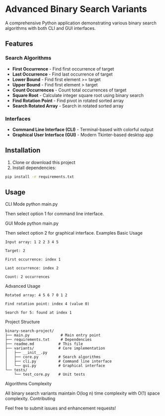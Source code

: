 # Advanced Binary Search Variants

A comprehensive Python application demonstrating various binary search algorithms with both CLI and GUI interfaces.

## Features

### Search Algorithms
- **First Occurrence** - Find first occurrence of target
- **Last Occurrence** - Find last occurrence of target  
- **Lower Bound** - Find first element >= target
- **Upper Bound** - Find first element > target
- **Count Occurrences** - Count total occurrences of target
- **Square Root** - Calculate integer square root using binary search
- **Find Rotation Point** - Find pivot in rotated sorted array
- **Search Rotated Array** - Search in rotated sorted array

### Interfaces
- **Command Line Interface (CLI)** - Terminal-based with colorful output
- **Graphical User Interface (GUI)** - Modern Tkinter-based desktop app

## Installation

1. Clone or download this project
2. Install dependencies:
```bash
pip install -r requirements.txt
```

## Usage

CLI Mode
python main.py

Then select option 1 for command line interface.

GUI Mode
python main.py

Then select option 2 for graphical interface.
Examples
Basic Usage

    Input array: 1 2 2 3 4 5

    Target: 2

    First occurrence: index 1

    Last occurrence: index 2

    Count: 2 occurrences

Advanced Usage

    Rotated array: 4 5 6 7 0 1 2

    Find rotation point: index 4 (value 0)

    Search for 5: found at index 1

Project Structure
```
binary-search-project/
├── main.py              # Main entry point
├── requirements.txt     # Dependencies
├── readme.md           # This file
├── variants/           # Core implementation
│   ├── __init__.py
│   ├── core.py         # Search algorithms
│   ├── cli.py          # Command line interface
│   └── gui.py          # Graphical interface
└── tests/
    └── test_core.py    # Unit tests
```
Algorithms Complexity

All binary search variants maintain O(log n) time complexity with O(1) space complexity.
Contributing

Feel free to submit issues and enhancement requests!